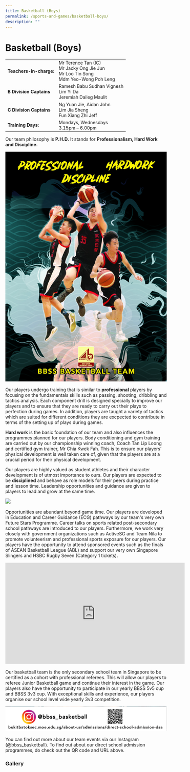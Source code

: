 ```yaml
---
title: Basketball (Boys)
permalink: /sports-and-games/basketball-boys/
description: ""
---
```

# Basketball (Boys)

|                     |                                              |
|---------------------|------------------------------|
| **Teachers-in-charge:** | Mr Terence Tan (IC)<br>Mr Jacky Ong Jie Jun<br>Mr Loo Tin Song<br>Mdm Yeo-Wong Poh Leng |
| **B Division Captains** | Ramesh Babu Sudhan Vignesh<br>Lim Yi Da<br>Jeremiah Daileg Maulit                       |
| **C Division Captains** | Ng Yuan Jie, Aidan John<br>Lim Jia Sheng<br>Fun Xiang Zhi Jeff                          |
| **Training Days:**      | Mondays, Wednesdays<br>3.15pm – 6.00pm                      |

Our team philosophy is **P.H.D.** It stands for **Professionalism, Hard Work and Discipline.**

![](/images/Our%20BBSS%20Experience/Cca/Sports%20&%20Games/BBSS%20Basketball%20website.jpg)


Our players undergo training that is similar to **professional** players by focusing on the fundamentals skills such as passing, shooting, dribbling and tactics analysis. Each component drill is designed specially to improve our players and to ensure that they are ready to carry out their plays to perfection during games. In addition, players are taught a variety of tactics which are suited for different conditions they are excpected to contribute in terms of the setting up of plays during games.

  

**Hard work** is the basic foundation of our team and also influences the programmes planned for our players. Body conditioning and gym training are carried out by our championship winning coach, Coach Tan Lip Loong and certified gym trainer, Mr Chia Kwek Fah. This is to ensure our players' physical development is well taken care of, given that the players are at a crucial period for their physical development.

  

Our players are highly valued as student athletes and their character development is of utmost importance to ours. Our players are expected to be **disciplined** and behave as role models for their peers during practice and lesson time. Leadership opportunities and guidance are given to players to lead and grow at the same time.


![](/images/Our%20BBSS%20Experience/Cca/Sports%20&%20Games/future%20stars%20programme%20website.jpg)

Opportunities are abundant beyond game time. Our players are developed in Education and Career Guidance (ECG) pathways by our team's very own Future Stars Programme. Career talks on sports related post-secondary school pathways are introduced to our players. Furthermore, we work very closely with government organizations such as ActiveSG and Team Nila to promote volunteerism and professional sports exposure for our players. Our players have the opportunity to attend sponsored events such as the finals of ASEAN Basketball League (ABL) and support our very own Singapore Slingers and HSBC Rugby Seven (Category 1 tickets).

<iframe width="560" height="315" src="https://www.youtube.com/embed/bOKLLku07OQ" title="Welcome to BBSS Basketball Team" frameborder="0" allow="accelerometer; autoplay; clipboard-write; encrypted-media; gyroscope; picture-in-picture" allowfullscreen></iframe>

Our basketball team is the only secondary school team in Singapore to be certified as a cohort with professional referees. This will allow our players to referee Junior Basketball game and continue their interest in the game. Our players also have the opportunity to participate in our yearly BBSS 5v5 cup and BBSS 3v3 cup. With exceptional skills and experience, our players organise our school level wide yearly 3v3 competition.

![](/images/Our%20BBSS%20Experience/Cca/Sports%20&%20Games/basketball%20directory.png)

You can find out more about our team events via our Instagram (@bbss\_basketball). To find out about our direct school admission programmes, do check out the QR code and URL above.

### Gallery
